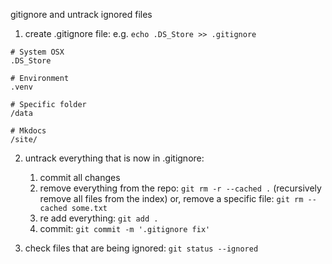 gitignore and untrack ignored files

1. create .gitignore file: e.g. `echo .DS_Store >> .gitignore`

```shell
# System OSX
.DS_Store

# Environment
.venv

# Specific folder
/data

# Mkdocs
/site/
```

2. untrack everything that is now in .gitignore:
    1. commit all changes
    2. remove everything from the repo: `git rm -r --cached .` (recursively remove all files from the index)
       or, remove a specific file: `git rm --cached some.txt`
    3. re add everything: `git add .`
    4. commit: `git commit -m '.gitignore fix'`

3. check files that are being ignored: `git status --ignored`
